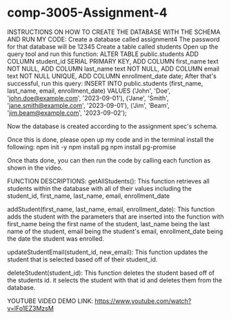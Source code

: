 # comp-3005-Assignment-4

INSTRUCTIONS ON HOW TO CREATE THE DATABASE WITH THE SCHEMA AND RUN MY CODE:
Create a database called assignment4
The password for that database will be 12345
Create a table called students
Open up the query tool and run this function:
ALTER TABLE public.students
    ADD COLUMN student_id SERIAL PRIMARY KEY,
    ADD COLUMN first_name text NOT NULL,
    ADD COLUMN last_name text NOT NULL,
    ADD COLUMN email text NOT NULL UNIQUE,
    ADD COLUMN enrollment_date date;
After that's successful, run this query:
INSERT INTO public.students (first_name, last_name, email, enrollment_date)
VALUES
('John', 'Doe', 'john.doe@example.com', '2023-09-01'),
('Jane', 'Smith', 'jane.smith@example.com', '2023-09-01'),
('Jim', 'Beam', 'jim.beam@example.com', '2023-09-02');

Now the database is created according to the assignment spec's schema.

Once this is done, please open up my code and in the terminal install the following:
npm init -y
npm install pg
npm install pg-promise

Once thats done, you can then run the code by calling each function as shown in the video.

FUNCTION DESCRIPTIONS:
getAllStudents(): This function retrieves all students within the database with all of their values including the student_id, first_name, last_name, email, enrollment_date

addStudent(first_name, last_name, email, enrollment_date): This function adds the student with the parameters that are inserted into the function with first_name being the first name of the student, last_name being the last name of the student, email being the student's email, enrollment_date being the date the student was enrolled.

updateStudentEmail(student_id, new_email): This function updates the student that is selected based off of their student_id.

deleteStudent(student_id): This function deletes the student based off of the students id. it selects the student with that id and deletes them from the database.

YOUTUBE VIDEO DEMO LINK:
https://www.youtube.com/watch?v=lFo1EZ3MzsM
